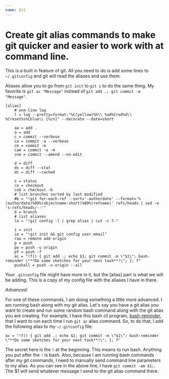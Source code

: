 ```yaml
---
name: Git
---
```


# Create git alias commands to make git quicker and easier to work with at command line.

This is a built in feature of git. All you need to do is add some lines to `~/.gitconfig` and git will read the aliases and use them.

Aliases allow you to go from `git init` to `git i` to do the same thing. My favorite is `git ac "Message"` instead of `git add .; git commit -m "Message"`.

```
[alias]
    # one-line log
    l = log --pretty=format:"%C(yellow)%h\\ %ad%Cred%d\\ %Creset%s%Cblue\\ [%cn]" --decorate --date=short

    aa = add .
    a = add
    c = commit --verbose
    ca = commit -a --verbose
    cm = commit -m
    cam = commit -a -m
    cne = commit --amend --no-edit

    d = diff
    ds = diff --stat
    dc = diff --cached

    s = status
    co = checkout
    cob = checkout -b
    # list branches sorted by last modified
    #b = "!git for-each-ref --sort='-authordate' --format='%(authordate)%09%(objectname:short)%09%(refname)' refs/heads | sed -e 's-refs/heads/--'"
    b = branch
    # list aliases
    la = "!git config -l | grep alias | cut -c 7-"

    i = init
    ie = "!git init && git config user.email"
    rao = remote add origin
    p = push
    po = push -u origin
    pf = push -f
    ac = "!f() { git add .; echo $1; git commit -m \"$1\"; bash-reminder \"**Do some sketches for your next task**!\"; }; f"
    pushall = push -u origin --all
```

Your `.gitconfig` file might have more in it, but the [alias] part is what we will be adding. This is a copy of my config file with the aliases I have in there.

*Advanced:*

For one of these commands, I am doing something a little more advanced. I am running bash along with my git alias. Let's say you have a git alias you want to create and run some random bash command along with the git alias you are creating. For example, I have this bash cli program, [bash-reminder](https://github.com/levibostian/bash-reminder), that I want to run each time I run `git ac` alias command. So, to do that, I add the following alias to my `~/.gitconfig` file:

```
ac = "!f() { git add .; echo $1; git commit -m \"$1\"; bash-reminder \"**Do some sketches for your next task**!\"; }; f"
```

The secret here is the `!` at the beginning. This means to run bash. Anything you put after the `!` is bash. Also, because I am running bash commands after my git commands, I need to manually send command line parameters to my alias. As you can see in the above line, I have `git commit -am $1;`. The $1 will send whatever message I send to the git alias command there.
